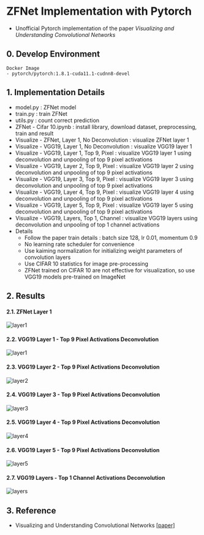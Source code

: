 # ZFNet Implementation with Pytorch
- Unofficial Pytorch implementation of the paper *Visualizing and Understanding Convolutional Networks*


## 0. Develop Environment
```
Docker Image
- pytorch/pytorch:1.8.1-cuda11.1-cudnn8-devel
```


## 1. Implementation Details
- model.py : ZFNet model
- train.py : train ZFNet
- utils.py : count correct prediction
- ZFNet - Cifar 10.ipynb : install library, download dataset, preprocessing, train and result
- Visualize - ZFNet, Layer 1, No Deconvolution : visualize ZFNet layer 1
- Visualize - VGG19, Layer 1, No Deconvolution : visualize VGG19 layer 1
- Visualize - VGG19, Layer 1, Top 9, Pixel : visualize VGG19 layer 1 using deconvolution and unpooling of top 9 pixel activations
- Visualize - VGG19, Layer 2, Top 9, Pixel : visualize VGG19 layer 2 using deconvolution and unpooling of top 9 pixel activations
- Visualize - VGG19, Layer 3, Top 9, Pixel : visualize VGG19 layer 3 using deconvolution and unpooling of top 9 pixel activations
- Visualize - VGG19, Layer 4, Top 9, Pixel : visualize VGG19 layer 4 using deconvolution and unpooling of top 9 pixel activations
- Visualize - VGG19, Layer 5, Top 9, Pixel : visualize VGG19 layer 5 using deconvolution and unpooling of top 9 pixel activations
- Visualize - VGG19, Layers, Top 1, Channel : visualize VGG19 layers using deconvolution and unpooling of top 1 channel activations
- Details
  * Follow the paper train details : batch size 128, lr 0.01, momentum 0.9
  * No learning rate scheduler for convenience
  * Use kaiming normalization for initializing weight parameters of convolution layers
  * Use CIFAR 10 statistics for image pre-processing
  * ZFNet trained on CIFAR 10 are not effective for visualization, so use VGG19 models pre-trained on ImageNet


## 2. Results
#### 2.1. ZFNet Layer 1
![layer1](./Figures/ZFNet_layer1.png)

#### 2.2. VGG19 Layer 1 - Top 9 Pixel Activations Deconvolution
![layer1](./Figures/layer1.png)

#### 2.3. VGG19 Layer 2 - Top 9 Pixel Activations Deconvolution
![layer2](./Figures/layer2.png)

#### 2.4. VGG19 Layer 3 - Top 9 Pixel Activations Deconvolution
![layer3](./Figures/layer3.png)

#### 2.5. VGG19 Layer 4 - Top 9 Pixel Activations Deconvolution
![layer4](./Figures/layer4.png)

#### 2.6. VGG19 Layer 5 - Top 9 Pixel Activations Deconvolution
![layer5](./Figures/layer5.png)

#### 2.7. VGG19 Layers - Top 1 Channel Activations Deconvolution
![layers](./Figures/layers.png)


## 3. Reference
- Visualizing and Understanding Convolutional Networks [[paper]](https://arxiv.org/pdf/1311.2901.pdf)
